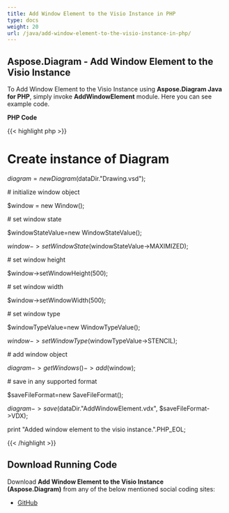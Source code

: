```yaml
---
title: Add Window Element to the Visio Instance in PHP
type: docs
weight: 20
url: /java/add-window-element-to-the-visio-instance-in-php/
---
```


## **Aspose.Diagram - Add Window Element to the Visio Instance**
To Add Window Element to the Visio Instance using **Aspose.Diagram Java for PHP**, simply invoke **AddWindowElement** module. Here you can see example code.

**PHP Code**

{{< highlight php >}}

 # Create instance of Diagram

$diagram = new Diagram($dataDir."Drawing.vsd");

\# initialize window object

$window = new Window();

\# set window state

$windowStateValue=new WindowStateValue();

$window->setWindowState($windowStateValue->MAXIMIZED);

\# set window height

$window->setWindowHeight(500);

\# set window width

$window->setWindowWidth(500);

\# set window type

$windowTypeValue=new WindowTypeValue();

$window->setWindowType($windowTypeValue->STENCIL);

\# add window object

$diagram->getWindows()->add($window);

\# save in any supported format

$saveFileFormat=new SaveFileFormat();

$diagram->save($dataDir."AddWindowElement.vdx", $saveFileFormat->VDX);

print "Added window element to the visio instance.".PHP_EOL;

{{< /highlight >}}
## **Download Running Code**
Download **Add Window Element to the Visio Instance (Aspose.Diagram)** from any of the below mentioned social coding sites:

- [GitHub](https://github.com/asposediagram/Aspose.Diagram-for-Java/blob/master/Plugins/Aspose_Diagram_Java_for_PHP/src/aspose/diagram/WorkingwithWindowElements/AddWindowElement.php)
